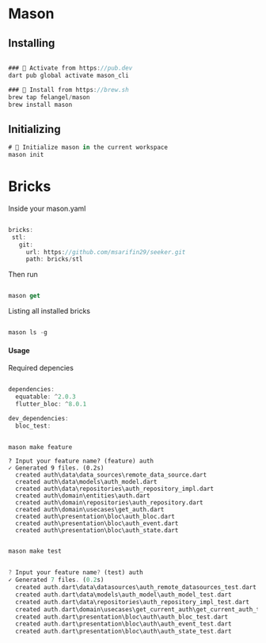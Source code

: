# Mason

## Installing

```dart

### 🎯 Activate from https://pub.dev
dart pub global activate mason_cli

### 🍺 Install from https://brew.sh
brew tap felangel/mason
brew install mason

```

## Initializing

```dart
# 📁 Initialize mason in the current workspace
mason init

```


# Bricks

 Inside your mason.yaml
 ```dart

bricks:
  stl:
    git:
      url: https://github.com/msarifin29/seeker.git
      path: bricks/stl

 ```

Then run 
```dart

mason get

```

Listing all installed bricks
```dart

mason ls -g

```


#### Usage

Required depencies

```dart

dependencies:
  equatable: ^2.0.3
  flutter_bloc: ^8.0.1

dev_dependencies:
  bloc_test: 

```

```dart

mason make feature

```

```
? Input your feature name? (feature) auth
✓ Generated 9 files. (0.2s)
  created auth\data\data_sources\remote_data_source.dart
  created auth\data\models\auth_model.dart
  created auth\data\repositories\auth_repository_impl.dart
  created auth\domain\entities\auth.dart
  created auth\domain\repositories\auth_repository.dart
  created auth\domain\usecases\get_auth.dart
  created auth\presentation\bloc\auth_bloc.dart
  created auth\presentation\bloc\auth_event.dart
  created auth\presentation\bloc\auth_state.dart
```

```dart

mason make test

```

```dart

? Input your feature name? (test) auth
✓ Generated 7 files. (0.2s)
  created auth.dart\data\datasources\auth_remote_datasources_test.dart
  created auth.dart\data\models\auth_model\auth_model_test.dart
  created auth.dart\data\repositories\auth_repository_impl_test.dart
  created auth.dart\domain\usecases\get_current_auth\get_current_auth_test.dart
  created auth.dart\presentation\bloc\auth\auth_bloc_test.dart
  created auth.dart\presentation\bloc\auth\auth_event_test.dart
  created auth.dart\presentation\bloc\auth\auth_state_test.dart

```
